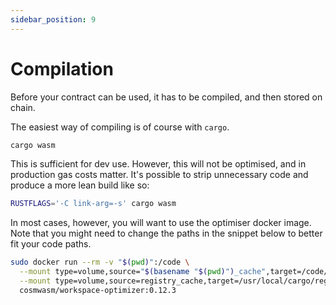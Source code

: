 ```yaml
---
sidebar_position: 9
---
```


# Compilation

Before your contract can be used, it has to be compiled, and then stored on chain.

The easiest way of compiling is of course with `cargo`.

```sh
cargo wasm
```

This is sufficient for dev use. However, this will not be optimised, and in production gas costs matter. It's possible
to strip unnecessary code and produce a more lean build like so:

```sh
RUSTFLAGS='-C link-arg=-s' cargo wasm
```

In most cases, however, you will want to use the optimiser docker image. Note that you might need to change the paths in
the snippet below to better fit your code paths.

```sh
sudo docker run --rm -v "$(pwd)":/code \
  --mount type=volume,source="$(basename "$(pwd)")_cache",target=/code/target \
  --mount type=volume,source=registry_cache,target=/usr/local/cargo/registry \
  cosmwasm/workspace-optimizer:0.12.3
```
